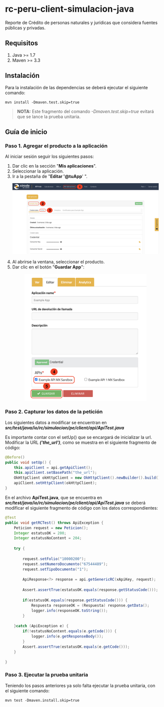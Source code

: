 # rc-peru-client-simulacion-java

Reporte de Crédito de personas naturales y jurídicas que considera fuentes públicas y privadas.

## Requisitos

1. Java >= 1.7
2. Maven >= 3.3

## Instalación

Para la instalación de las dependencias se deberá ejecutar el siguiente comando:

```shell
mvn install -Dmaven.test.skip=true
```

> **NOTA:** Este fragmento del comando *-Dmaven.test.skip=true* evitará que se lance la prueba unitaria.


## Guía de inicio

### Paso 1. Agregar el producto a la aplicación

Al iniciar sesión seguir los siguientes pasos:

 1. Dar clic en la sección "**Mis aplicaciones**".
 2. Seleccionar la aplicación.
 3. Ir a la pestaña de "**Editar '@tuApp**' ".
    <p align="center">
      <img src="https://github.com/APIHub-CdC/imagenes-cdc/blob/master/edit_applications.jpg" width="900">
    </p>
 4. Al abrirse la ventana, seleccionar el producto.
 5. Dar clic en el botón "**Guardar App**":
    <p align="center">
      <img src="https://github.com/APIHub-CdC/imagenes-cdc/blob/master/selected_product.jpg" width="400">
    </p>

### Paso 2. Capturar los datos de la petición

Los siguientes datos a modificar se encuentran en ***src/test/java/io/rc/simulacion/pe/client/api/ApiTest.java***

Es importante contar con el setUp() que se encargará de inicializar la url. Modificar la URL ***('the_url')***, como se muestra en el siguiente fragmento de código:

```java
@Before()
public void setUp() {
	this.apiClient = api.getApiClient();
	this.apiClient.setBasePath("the_url");
	OkHttpClient okHttpClient = new OkHttpClient().newBuilder().build();
	apiClient.setHttpClient(okHttpClient);
}
```

En el archivo **ApiTest.java**, que se encuentra en ***src/test/java/io/rc/simulacion/pe/client/api/ApiTest.java*** se deberá modificar el siguiente fragmento de código con los datos correspondientes:

```java
@Test
public void getRCTest() throws ApiException {
    Peticion request = new Peticion();
    Integer estatusOK = 200;
    Integer estatusNoContent = 204;
    
    try {
    	
    	request.setFolio("10000200");
    	request.setNumeroDocumento("67544489");
    	request.setTipoDocumento("1");
    	
    	ApiResponse<?> response = api.getGenericRC(xApiKey, request);
  
    	Assert.assertTrue(estatusOK.equals(response.getStatusCode()));
    	
    	if(estatusOK.equals(response.getStatusCode())) {
    		Respuesta responseOK = (Respuesta) response.getData();
    		logger.info(responseOK.toString());
    	}
    	
	}catch (ApiException e) {
    	if(!estatusNoContent.equals(e.getCode())) {
    		logger.info(e.getResponseBody());
    	}
    	Assert.assertTrue(estatusOK.equals(e.getCode()));
	}
    
}
```

### Paso 3. Ejecutar la prueba unitaria

Teniendo los pasos anteriores ya solo falta ejecutar la prueba unitaria, con el siguiente comando:

```shell
mvn test -Dmaven.install.skip=true
```
